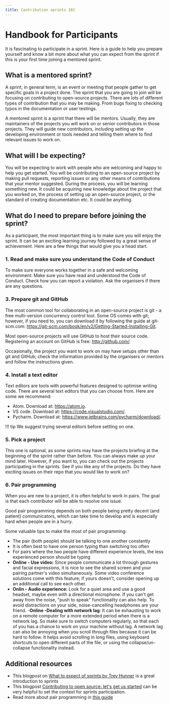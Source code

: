 ```yaml
---
title: Contribution sprints 101
---
```


# Handbook for Participants

It is fascinating to participate in a sprint. Here is a guide to help you prepare yourself and know a bit more about what you can expect from the sprint if this is your first time joining a mentored sprint.

## What is a mentored sprint?

A sprint, in general term, is an event or meeting that people gather to get specific goals in a project done. The sprint that you are going to join will be focusing on contributing to open-source projects. There are lots of different types of contribution that you may be making. From bugs fixing to checking typos in the documentation or user testings.

A mentored sprint is a sprint that there will be mentors. Usually, they are maintainers of the projects you will work on or senior contributors in those projects. They will guide new contributors, including setting up the developing environment or tools needed and telling them where to find relevant issues to work on.

## What will I be expecting?

You will be expecting to work with people who are welcoming and happy to help you get started. You will be contributing to an open-source project by making pull requests, reporting issues or any other means of contributions that your mentor suggested. During the process, you will be learning something new. It could be acquiring new knowledge about the project that you worked on, the process of setting up an open-source project, or the standard of creating documentation etc. It could be anything.

## What do I need to prepare before joining the sprint?

As a participant, the most important thing is to make sure you will enjoy the sprint.  It can be an exciting learning journey followed by a great sense of achievement. Here are a few things that would give you a head start.

### 1. Read and make sure you understand the Code of Conduct

To make sure everyone works together in a safe and welcoming environment:
Make sure you have read and understood the Code of Conduct.
Check how you can report a violation.
Ask the organisers if there are any questions.

<!-- ### 2. Prepare the conferencing and chatting tools

Since we will carry out the sprint online before you can join, make sure you have installed the conferencing and chatting tools used during the sprint. Usually, using the tools with their corresponding desktop app can ensure connection and function stability over the browser version. Therefore we highly recommend you have those installed. If you have to register a free account for login, go ahead and do so. -->

### 3. Prepare git and GitHub

The most common tool for collaborating in an open-source project is git - a free multi-version concurrency control tool. Some OS comes with git; however, if you need to, you can download it by following the guide at git-scm.com: <https://git-scm.com/book/en/v2/Getting-Started-Installing-Git>.

Most open-source projects will use GitHub to host their source code. Registering an account on GitHub is free: <http://github.com/>.

Occasionally, the project you want to work on may have setups other than git and GitHub; check the information provided by the organisers or mentors and follow the instructions given.

### 4. Install a text editor

Text editors are tools with powerful features designed to optimise writing code. There are several text editors that you can choose from. Here are some we recommend:

- Atom. Download at: <https://atom.io>.
- VS code. Download at: <https://code.visualstudio.com/>.
- Pycharm. Download at: <https://www.jetbrains.com/pycharm/download/>.

!!! tip
    We suggest trying several editors before settling on one.

### 5. Pick a project

This one is optional, as some sprints may have the projects briefing at the beginning of the sprint rather than before. You can always make up your mind later. However, if you want to, you can check out the projects participating in the sprints. See if you like any of the projects. Do they have exciting issues on their repo that you would like to work on?

### 6. Pair programming

When you are new to a project, it is often helpful to work in pairs.  The goal is that each contributor will be able to resolve one issue.

Good pair programming depends on both people being pretty decent (and patient) communicators, which can take time to develop and is especially hard when people are in a hurry.

Some valuable tips to make the most of pair programming:

- The pair (both people) should be talking to one another constantly
- It is often best to have one person typing than switching too often
- For pairs where the two people have different experience levels, the less experienced person should be typing
- **Online - Use video:** Since people communicate a lot through gestures and facial expressions, it is nice to see the shared screen and your pairing partner's video simultaneously. Some video conference solutions come with this feature; if yours doesn't, consider opening up an additional call to see each other.
- **Onlin - Audio experience:** Look for a quiet area and use a good headset, maybe even with a directional microphone. If you can't get away from the noise, "push to speak" functionality can also help. To avoid distractions on your side, noise-cancelling headphones are your friend.
-**Online -Dealing with network lag**: It can be exhausting to work on a remote computer for a more extended period when there is a network lag. So make sure to switch computers regularly, so that each of you has a chance to work on your machine without lag. A network lag can also be annoying when you scroll through files because it can be hard to follow. It helps avoid scrolling in long files, using keyboard shortcuts to open different parts of the file, or using the collapse/un-collapse functionality instead.

## Additional resources

- This blogpost on [What to expect of sprints by Trey Hunner](https://treyhunner.com/2019/04/making-the-most-of-the-pycon-sprints/) is a great introduction to sprints
- This blogpost [Contributing to open source: let's get us started](https://dev.to/azure/contributing-to-open-source-projects-let-s-get-us-all-started-13ff) can be very helpful to set the context for sprints participation.
- Read more about pair programming in [this guide](https://medium.com/@weblab_tech/pair-programming-guide-a76ca43ff389)
